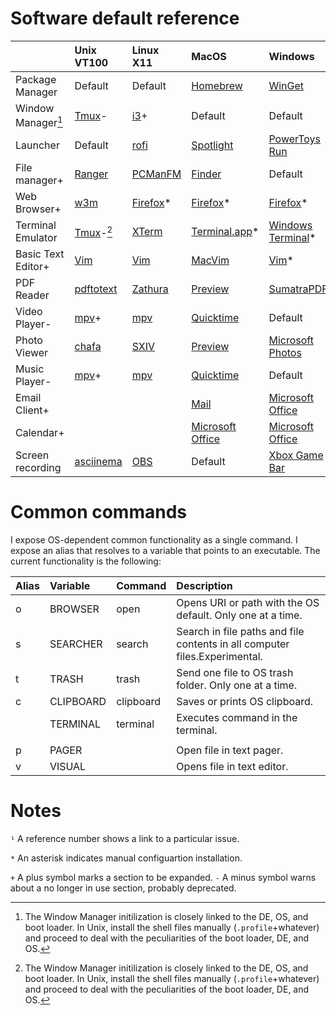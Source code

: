 # Software default reference

|                  |Unix VT100                                          |Linux X11                                              |MacOS                                                          |Windows    |
|:-----------------|:---------------------------------------------------|:------------------------------------------------------|:--------------------------------------------------------------|:---|
|Package Manager   |Default                                             |Default                                                |[Homebrew](https://brew.sh/)                                                   |[WinGet](https://docs.microsoft.com/en-us/windows/package-manager/winget/)|
|Window Manager[^1]|[Tmux](https://github.com/tmux/tmux/wiki)-          |[i3](https://i3wm.org/)+                               |Default                                                         |Default|
|Launcher          |Default                                             |[rofi](https://github.com/davatorium/rofi)             |[Spotlight](https://en.wikipedia.org/wiki/Spotlight_(software)) |[PowerToys Run](https://docs.microsoft.com/en-us/windows/powertoys/run)|
|File manager+     |[Ranger](https://ranger.github.io/)                 |[PCManFM](https://wiki.lxde.org/en/PCManFM)            |[Finder](https://support.apple.com/en-us/HT201732)              |Default|
|Web Browser+      |[w3m](http://w3m.sourceforge.net/)                  |[Firefox](https://www.mozilla.org/en-US/firefox/new/)\*|[Firefox](https://www.mozilla.org/en-US/firefox/new/)\*         |[Firefox](https://www.mozilla.org/en-US/firefox/new/)\*|
|Terminal Emulator |[Tmux](https://github.com/tmux/tmux/wiki)-[^1]      |[XTerm](https://invisible-island.net/xterm/)           |[Terminal.app](https://en.wikipedia.org/wiki/Terminal_(macOS))\*|[Windows Terminal](https://docs.microsoft.com/en-us/windows/terminal/)\*|
|Basic Text Editor+|[Vim](https://www.vim.org/)                         |[Vim](https://www.vim.org/)                            |[MacVim](https://macvim-dev.github.io/macvim/)          |[Vim](https://www.vim.org/)\*|
|PDF Reader        |[pdftotext](https://en.wikipedia.org/wiki/Pdftotext)|[Zathura](https://pwmt.org/projects/zathura/)          |[Preview](https://support.apple.com/guide/preview/welcome/mac)  |[SumatraPDF](https://www.sumatrapdfreader.org/free-pdf-reader)|
|Video Player-     |[mpv](https://mpv.io/)+                             |[mpv](https://mpv.io/)                                 |[Quicktime](https://support.apple.com/quicktime)                |Default|
|Photo Viewer      |[chafa](https://hpjansson.org/chafa/download/)      |[SXIV](https://github.com/muennich/sxiv)               |[Preview](https://support.apple.com/guide/preview/welcome/mac)  |[Microsoft Photos](https://en.wikipedia.org/wiki/Microsoft_Photos)|
|Music Player-     |[mpv](https://mpv.io/)+                             |[mpv](https://mpv.io/)                                 |[Quicktime](https://support.apple.com/quicktime)                |Default|
|Email Client+     |                                                    |                                                       |[Mail](https://www.office.com/)                     |[Microsoft Office](https://www.office.com/)|
|Calendar+         |                                                    |                                                       |[Microsoft Office](https://www.office.com/)                     |[Microsoft Office](https://www.office.com/)|
|Screen recording  |[asciinema](https://asciinema.org/)                 |[OBS](https://obsproject.com/)                         |Default                                                         |[Xbox Game Bar](https://support.microsoft.com/en-us/windows/record-a-game-clip-on-your-pc-with-xbox-game-bar-2f477001-54d4-1276-9144-b0416a307f3c)|


[^1]: The Window Manager initilization is closely linked to the DE, OS, and boot loader. In Unix, install the shell files manually (`.profile`+whatever) and proceed to deal with the peculiarities of the boot loader, DE, and OS.

# Common commands

I expose OS-dependent common functionality as a single command. I expose an alias that resolves to a variable that points to an executable. The current functionality is the following:

|Alias|Variable|Command|Description|
|:--|:--|:--|:--|
|o|BROWSER|open|Opens URI or path with the OS default. Only one at a time.|
|s|SEARCHER|search|Search in file paths and file contents in all computer files.Experimental.|
|t|TRASH|trash|Send one file to OS trash folder. Only one at a time.|
|c|CLIPBOARD|clipboard|Saves or prints OS clipboard.|
||TERMINAL|terminal|Executes command in the terminal.|
|||||
|p|PAGER||Open file in text pager.|
|v|VISUAL||Opens file in text editor.|


# Notes

`¹` A reference number shows a link to a particular issue.

`*` An asterisk indicates manual configuartion installation.

`+` A plus symbol marks a section to be expanded.
`-` A minus symbol warns about a no longer in use section, probably deprecated.

